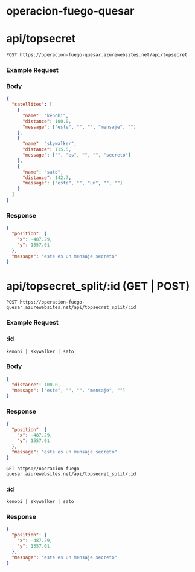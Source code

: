 # operacion-fuego-quesar


# api/topsecret

```http
POST https://operacion-fuego-quesar.azurewebsites.net/api/topsecret
```

### Example Request
### Body
```json
{
  "satellites": [
    {
      "name": "kenobi",
      "distance": 100.0,
      "message": ["este", "", "", "mensaje", ""]
    },
    {
      "name": "skywalker",
      "distance": 115.5,
      "message": ["", "es", "", "", "secreto"]
    },
    {
      "name": "sato",
      "distance": 142.7,
      "message": ["este", "", "un", "", ""]
    }
  ]
}
```
### Response
```json
{
  "position": {
    "x": -487.29,
    "y": 1557.01
  },
  "message": "este es un mensaje secreto"
}
```


# api/topsecret_split/:id (GET | POST)

```http
POST https://operacion-fuego-quesar.azurewebsites.net/api/topsecret_split/:id 
```

### Example Request

### :id
```text
kenobi | skywalker | sato
```
### Body
```json
{
  "distance": 100.0,
  "message": ["este", "", "", "mensaje", ""]
}
```
### Response
```json
{
  "position": {
    "x": -487.29,
    "y": 1557.01
  },
  "message": "este es un mensaje secreto"
}
```

```http
GET https://operacion-fuego-quesar.azurewebsites.net/api/topsecret_split/:id 
```
### :id
```text
kenobi | skywalker | sato
```
### Response
```json
{
  "position": {
    "x": -487.29,
    "y": 1557.01
  },
  "message": "este es un mensaje secreto"
}
```